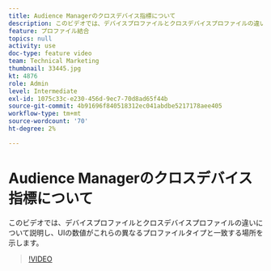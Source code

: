 ```yaml
---
title: Audience Managerのクロスデバイス指標について
description: このビデオでは、デバイスプロファイルとクロスデバイスプロファイルの違いについて説明し、UIの数値がこれらの異なるプロファイルタイプと一致する場所を示します。
feature: プロファイル結合
topics: null
activity: use
doc-type: feature video
team: Technical Marketing
thumbnail: 33445.jpg
kt: 4876
role: Admin
level: Intermediate
exl-id: 1075c33c-e230-456d-9ec7-70d8ad65f44b
source-git-commit: 4b91696f840518312ec041abdbe5217178aee405
workflow-type: tm+mt
source-wordcount: '70'
ht-degree: 2%

---
```


# Audience Managerのクロスデバイス指標について

このビデオでは、デバイスプロファイルとクロスデバイスプロファイルの違いについて説明し、UIの数値がこれらの異なるプロファイルタイプと一致する場所を示します。

>[!VIDEO](https://video.tv.adobe.com/v/33445/?quality=12)
